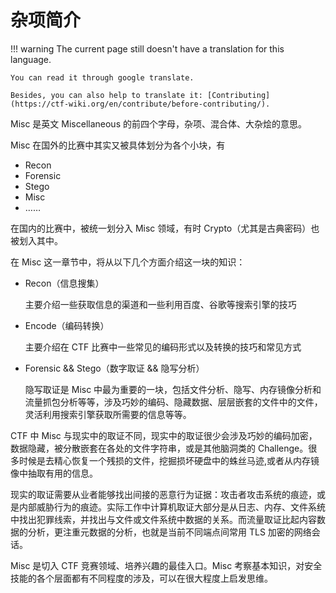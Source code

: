 # 杂项简介
!!! warning
    The current page still doesn't have a translation for this language.

    You can read it through google translate.

    Besides, you can also help to translate it: [Contributing](https://ctf-wiki.org/en/contribute/before-contributing/). 



Misc 是英文 Miscellaneous 的前四个字母，杂项、混合体、大杂烩的意思。

Misc 在国外的比赛中其实又被具体划分为各个小块，有

-   Recon
-   Forensic
-   Stego
-   Misc
-   ……

在国内的比赛中，被统一划分入 Misc 领域，有时 Crypto（尤其是古典密码）也被划入其中。

在 Misc 这一章节中，将从以下几个方面介绍这一块的知识：

-   Recon（信息搜集）

    主要介绍一些获取信息的渠道和一些利用百度、谷歌等搜索引擎的技巧

-   Encode（编码转换）

    主要介绍在 CTF 比赛中一些常见的编码形式以及转换的技巧和常见方式

-   Forensic && Stego（数字取证 && 隐写分析）

    隐写取证是 Misc 中最为重要的一块，包括文件分析、隐写、内存镜像分析和流量抓包分析等等，涉及巧妙的编码、隐藏数据、层层嵌套的文件中的文件，灵活利用搜索引擎获取所需要的信息等等。

CTF 中 Misc 与现实中的取证不同，现实中的取证很少会涉及巧妙的编码加密，数据隐藏，被分散嵌套在各处的文件字符串，或是其他脑洞类的
Challenge。很多时候是去精心恢复一个残损的文件，挖掘损坏硬盘中的蛛丝马迹,或者从内存镜像中抽取有用的信息。

现实的取证需要从业者能够找出间接的恶意行为证据：攻击者攻击系统的痕迹，或是内部威胁行为的痕迹。实际工作中计算机取证大部分是从日志、内存、文件系统中找出犯罪线索，并找出与文件或文件系统中数据的关系。而流量取证比起内容数据的分析，更注重元数据的分析，也就是当前不同端点间常用 TLS 加密的网络会话。

Misc 是切入 CTF 竞赛领域、培养兴趣的最佳入口。Misc 考察基本知识，对安全技能的各个层面都有不同程度的涉及，可以在很大程度上启发思维。